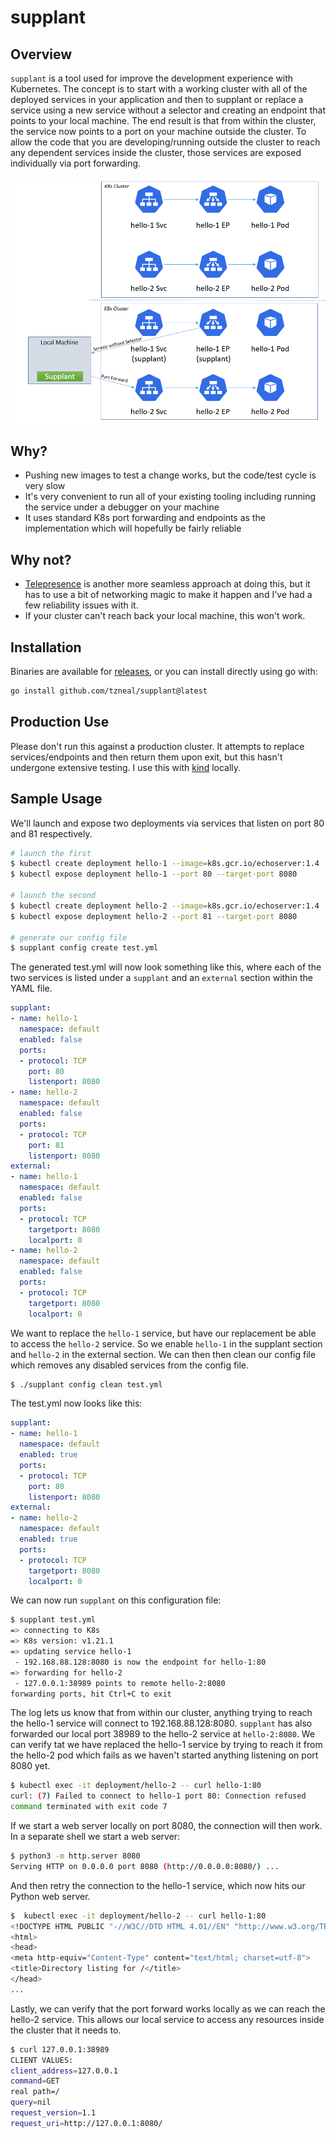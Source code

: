# supplant

## Overview

`supplant` is a tool used for improve the development experience with Kubernetes. The concept is to start with a 
working cluster with all of the deployed services in your application and then to supplant or 
replace a service using a new service without a selector and creating an endpoint
that points to your local machine.  The end result is that from within the cluster, the service now points to a port
on your machine outside the cluster.  To allow the code that you are developing/running outside the cluster
to reach any dependent services inside the cluster, those services are exposed individually via port forwarding.


![supplant Diagram](./.images/supplant-diagram.png)

## Why?
- Pushing new images to test a change works, but the code/test cycle is very slow
- It's very convenient to run all of your existing tooling including running the service under a debugger on your machine
- It uses standard K8s port forwarding and endpoints as the implementation which will hopefully be fairly reliable

## Why not?
- [Telepresence](https://github.com/telepresenceio/telepresence) is another more seamless approach at doing this, but 
 it has to use a bit of networking magic to make it happen and I've had a few reliability issues with it.  
- If your cluster can't reach back your local machine, this won't work.

## Installation

Binaries are available for [releases](https://github.com/tzneal/supplant/releases), or you can install directly using 
go with:

```bash
go install github.com/tzneal/supplant@latest
```

## Production Use

Please don't run this against a production cluster.  It attempts to replace services/endpoints and then return them
upon exit, but this hasn't undergone extensive testing. I use this with [kind](https://kind.sigs.k8s.io/) locally.

## Sample Usage

We'll launch and expose two deployments via services that listen on port 80 and 81 respectively.
```bash
# launch the first
$ kubectl create deployment hello-1 --image=k8s.gcr.io/echoserver:1.4
$ kubectl expose deployment hello-1 --port 80 --target-port 8080

# launch the second
$ kubectl create deployment hello-2 --image=k8s.gcr.io/echoserver:1.4
$ kubectl expose deployment hello-2 --port 81 --target-port 8080

# generate our config file
$ supplant config create test.yml
```

The generated test.yml will now look something like this, where each of the two services is listed under a `supplant` and an `external` section
within the YAML file.

```yml
supplant:
- name: hello-1
  namespace: default
  enabled: false
  ports:
  - protocol: TCP
    port: 80
    listenport: 8080
- name: hello-2
  namespace: default
  enabled: false
  ports:
  - protocol: TCP
    port: 81
    listenport: 8080
external:
- name: hello-1
  namespace: default
  enabled: false
  ports:
  - protocol: TCP
    targetport: 8080
    localport: 0
- name: hello-2
  namespace: default
  enabled: false
  ports:
  - protocol: TCP
    targetport: 8080
    localport: 0
```

We want to replace the `hello-1` service, but have our replacement be able to access the `hello-2` service.  So we enable
`hello-1` in the supplant section and `hello-2` in the external section.  We can then then clean our config file which removes 
any disabled services from the config file.

```bash
$ ./supplant config clean test.yml
```

The test.yml now looks like this:
```yaml
supplant:
- name: hello-1
  namespace: default
  enabled: true
  ports:
  - protocol: TCP
    port: 80
    listenport: 8080
external:
- name: hello-2
  namespace: default
  enabled: true
  ports:
  - protocol: TCP
    targetport: 8080
    localport: 0
```

We can now run `supplant` on this configuration file:

```bash
$ supplant test.yml
=> connecting to K8s
=> K8s version: v1.21.1
=> updating service hello-1
 - 192.168.88.128:8080 is now the endpoint for hello-1:80
=> forwarding for hello-2
 - 127.0.0.1:38989 points to remote hello-2:8080
forwarding ports, hit Ctrl+C to exit
```

The log lets us know that from within our cluster, anything trying to reach the hello-1 service will connect to 192.168.88.128:8080.  `supplant` has also
forwarded our local port 38989 to the hello-2 service at `hello-2:8080`. We can verify tat we have replaced the hello-1 service  by trying to reach
it from the hello-2 pod which fails as we haven't started anything listening on port 8080 yet.

```bash
$ kubectl exec -it deployment/hello-2 -- curl hello-1:80
curl: (7) Failed to connect to hello-1 port 80: Connection refused
command terminated with exit code 7
```

If we start a web server locally on port 8080, the connection will then work. In a separate shell we start a web server:
```bash
$ python3 -m http.server 8080                           
Serving HTTP on 0.0.0.0 port 8080 (http://0.0.0.0:8080/) ...
```

And then retry the connection to the hello-1 service, which now hits our Python web server.
```bash
$  kubectl exec -it deployment/hello-2 -- curl hello-1:80
<!DOCTYPE HTML PUBLIC "-//W3C//DTD HTML 4.01//EN" "http://www.w3.org/TR/html4/strict.dtd">
<html>
<head>
<meta http-equiv="Content-Type" content="text/html; charset=utf-8">
<title>Directory listing for /</title>
</head>
...
```

Lastly, we can verify that the port forward works locally as we can reach the hello-2 service.  This allows our local 
service to access any resources inside the cluster that it needs to.
```bash
$ curl 127.0.0.1:38989
CLIENT VALUES:
client_address=127.0.0.1
command=GET
real path=/
query=nil
request_version=1.1
request_uri=http://127.0.0.1:8080/
```
